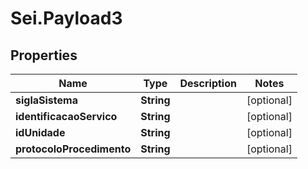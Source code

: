 # Sei.Payload3

## Properties
Name | Type | Description | Notes
------------ | ------------- | ------------- | -------------
**siglaSistema** | **String** |  | [optional] 
**identificacaoServico** | **String** |  | [optional] 
**idUnidade** | **String** |  | [optional] 
**protocoloProcedimento** | **String** |  | [optional] 


